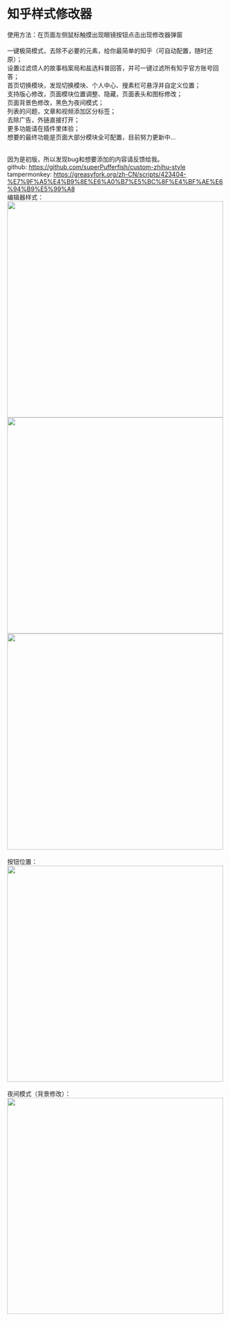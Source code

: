 # 知乎样式修改器

使用方法：在页面左侧鼠标触摸出现眼镜按钮点击出现修改器弹窗<br/>
<br/>
一键极简模式，去除不必要的元素，给你最简单的知乎（可自动配置，随时还原）；<br/>
设置过滤烦人的故事档案局和盐选科普回答，并可一键过滤所有知乎官方账号回答；<br/>
首页切换模块，发现切换模块、个人中心、搜素栏可悬浮并自定义位置；<br/>
支持版心修改，页面模块位置调整、隐藏，页面表头和图标修改；<br/>
页面背景色修改，黑色为夜间模式；<br/>
列表的问题，文章和视频添加区分标签；<br/>
去除广告，外链直接打开；<br/>
更多功能请在插件里体验；<br/>
想要的最终功能是页面大部分模块全可配置，目前努力更新中...<br/>

<br/>
因为是初版，所以发现bug和想要添加的内容请反馈给我。
<br/>
github: <a href="https://github.com/superPufferfish/custom-zhihu-style" target="_blank">https://github.com/superPufferfish/custom-zhihu-style</a><br/>
tampermonkey: <a href="https://greasyfork.org/zh-CN/scripts/423404-%E7%9F%A5%E4%B9%8E%E6%A0%B7%E5%BC%8F%E4%BF%AE%E6%94%B9%E5%99%A8" target="_blank">https://greasyfork.org/zh-CN/scripts/423404-%E7%9F%A5%E4%B9%8E%E6%A0%B7%E5%BC%8F%E4%BF%AE%E6%94%B9%E5%99%A8</a><br/>
编辑器样式：<br/>
<img width="500" src="https://github.com/superPufferfish/custom-zhihu-style/blob/main/image/1.jpg">
<img width="500" src="https://github.com/superPufferfish/custom-zhihu-style/blob/main/image/2.jpg">
<img width="500" src="https://github.com/superPufferfish/custom-zhihu-style/blob/main/image/3.jpg">
<br/>
<br/>
按钮位置：<br/>
<img width="500" src="https://github.com/superPufferfish/custom-zhihu-style/blob/main/image/4.jpg">
<br/>
<br/>
夜间模式（背景修改）：<br/>
<img width="500" src="https://github.com/superPufferfish/custom-zhihu-style/blob/main/image/5.jpg">

